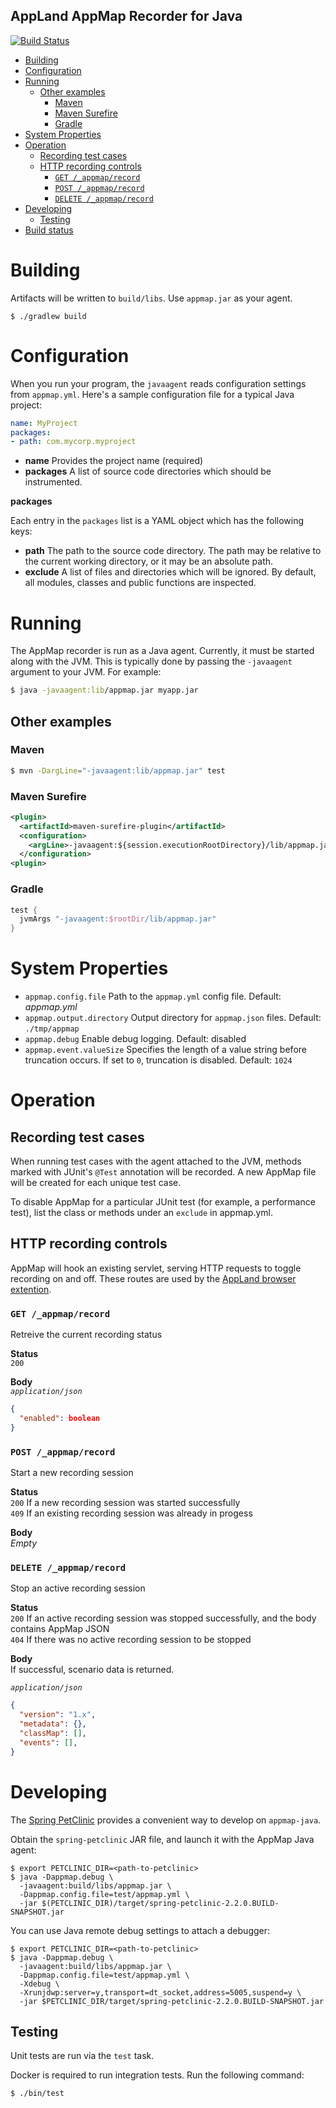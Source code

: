 AppLand AppMap Recorder for Java
--------------------------------
[![Build Status](https://travis-ci.com/applandinc/appmap-java.svg?branch=master)](https://travis-ci.com/applandinc/appmap-java)


- [Building](#building)
- [Configuration](#configuration)
- [Running](#running)
  - [Other examples](#other-examples)
    - [Maven](#maven)
    - [Maven Surefire](#maven-surefire)
    - [Gradle](#gradle)
- [System Properties](#system-properties)
- [Operation](#operation)
  - [Recording test cases](#recording-test-cases)
  - [HTTP recording controls](#http-recording-controls)
    - [`GET /_appmap/record`](#get-_appmaprecord)
    - [`POST /_appmap/record`](#post-_appmaprecord)
    - [`DELETE /_appmap/record`](#delete-_appmaprecord)
- [Developing](#developing)
  - [Testing](#testing)
- [Build status](#build-status)

# Building
Artifacts will be written to `build/libs`. Use `appmap.jar` as your agent.
```
$ ./gradlew build
```
# Configuration
When you run your program, the `javaagent` reads configuration settings from `appmap.yml`. Here's a sample configuration file for a typical Java project:

```yaml
name: MyProject
packages:
- path: com.mycorp.myproject
```

* **name** Provides the project name (required)
* **packages** A list of source code directories which should be instrumented.


**packages**

Each entry in the `packages` list is a YAML object which has the following keys:

* **path** The path to the source code directory. The path may be relative to the current working directory, or it may be an absolute path.
* **exclude** A list of files and directories which will be ignored. By default, all modules, classes and public functions are inspected.


# Running
The AppMap recorder is run as a Java agent. Currently, it must be started along with the JVM. This is typically done by passing the `-javaagent` argument to your JVM.
For example:

```bash
$ java -javaagent:lib/appmap.jar myapp.jar
```

## Other examples

### Maven

```bash
$ mvn -DargLine="-javaagent:lib/appmap.jar" test
```

### Maven Surefire

```xml
<plugin>
  <artifactId>maven-surefire-plugin</artifactId>
  <configuration>
    <argLine>-javaagent:${session.executionRootDirectory}/lib/appmap.jar</argLine>
  </configuration>
<plugin>
```

### Gradle

```groovy
test {
  jvmArgs "-javaagent:$rootDir/lib/appmap.jar"
}
```

# System Properties

* `appmap.config.file` Path to the `appmap.yml` config file. Default: _appmap.yml_
* `appmap.output.directory` Output directory for `appmap.json` files. Default: `./tmp/appmap`
* `appmap.debug` Enable debug logging. Default: disabled
* `appmap.event.valueSize` Specifies the length of a value string before truncation occurs. If set to `0`, truncation is disabled. Default: `1024`

# Operation

## Recording test cases
When running test cases with the agent attached to the JVM, methods marked with JUnit's `@Test` annotation will be recorded.
A new AppMap file will be created for each unique test case.

To disable AppMap for a particular JUnit test (for example, a performance test), list the class or methods under an
`exclude` in appmap.yml.

## HTTP recording controls
AppMap will hook an existing servlet, serving HTTP requests to toggle recording on and off. These routes are used by the [AppLand browser extention](https://github.com/applandinc/appland-browser-extension).

### `GET /_appmap/record`
Retreive the current recording status

**Status**  
`200`

**Body**  
_`application/json`_  
```json
{
  "enabled": boolean
}
```

### `POST /_appmap/record`
Start a new recording session

**Status**  
`200` If a new recording session was started successfully  
`409` If an existing recording session was already in progess

**Body**  
_Empty_

### `DELETE /_appmap/record`
Stop an active recording session

**Status**  
`200` If an active recording session was stopped successfully, and the body contains AppMap JSON  
`404` If there was no active recording session to be stopped

**Body**  
If successful, scenario data is returned.  

_`application/json`_
```json
{
  "version": "1.x",
  "metadata": {},
  "classMap": [],
  "events": [],
}
```

# Developing

The [Spring PetClinic](https://github.com/spring-projects/spring-petclinic) provides a convenient way to develop on `appmap-java`.

Obtain the `spring-petclinic` JAR file, and launch it with the AppMap Java agent:

```shell script
$ export PETCLINIC_DIR=<path-to-petclinic>
$ java -Dappmap.debug \
  -javaagent:build/libs/appmap.jar \
  -Dappmap.config.file=test/appmap.yml \
  -jar $(PETCLINIC_DIR)/target/spring-petclinic-2.2.0.BUILD-SNAPSHOT.jar
```

You can use Java remote debug settings to attach a debugger:

```shell script
$ export PETCLINIC_DIR=<path-to-petclinic>
$ java -Dappmap.debug \
  -javaagent:build/libs/appmap.jar \
  -Dappmap.config.file=test/appmap.yml \
  -Xdebug \
  -Xrunjdwp:server=y,transport=dt_socket,address=5005,suspend=y \
  -jar $PETCLINIC_DIR/target/spring-petclinic-2.2.0.BUILD-SNAPSHOT.jar
```

## Testing

Unit tests are run via the `test` task.

Docker is required to run integration tests. Run the following command:

```
$ ./bin/test
```
